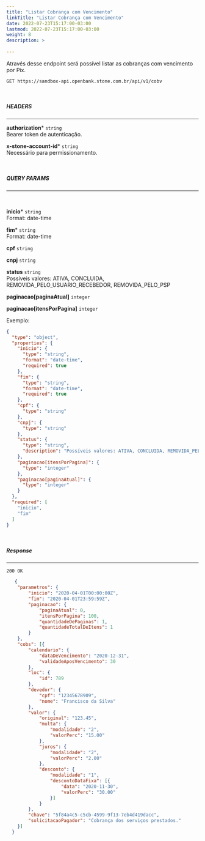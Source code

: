 ```yaml
---
title: "Listar Cobrança com Vencimento"
linkTitle: "Listar Cobrança com Vencimento"
date: 2022-07-23T15:17:00-03:00
lastmod: 2022-07-23T15:17:00-03:00
weight: 8
description: >
  
---
```


Através desse endpoint será possível listar as cobranças com vencimento por Pix.


```
GET https://sandbox-api.openbank.stone.com.br/api/v1/cobv
```
<br>

##### **HEADERS**
---

**authorization*** `string`
<br> Bearer token de autenticação.

**x-stone-account-id*** `string`
<br> Necessário para permissionamento.

<br>

##### **QUERY PARAMS**
---
<br>

**inicio*** `string`
<br>Format: date-time

**fim*** `string`
<br>Format: date-time

**cpf** `string`

**cnpj** `string`

**status** `string`
<br> Possíveis valores: ATIVA, CONCLUIDA, REMOVIDA_PELO_USUARIO_RECEBEDOR, REMOVIDA_PELO_PSP

**paginacao[paginaAtual]** `integer`

**paginacao[itensPorPagina]** `integer`

Exemplo:

```json
{
  "type": "object",
  "properties": {
    "inicio": {
      "type": "string",
      "format": "date-time",
      "required": true
    },
    "fim": {
      "type": "string",
      "format": "date-time",
      "required": true
    },
    "cpf": {
      "type": "string"
    },
    "cnpj": {
      "type": "string"
    },
    "status": {
      "type": "string",
      "description": "Possíveis valores: ATIVA, CONCLUIDA, REMOVIDA_PELO_USUARIO_RECEBEDOR, REMOVIDA_PELO_PSP"
    },
    "paginacao[itensPorPagina]": {
      "type": "integer"
    },
    "paginacao[paginaAtual]": {
      "type": "integer"
    }
  },
  "required": [
    "inicio",
    "fim"
  ]
}
```
<br>

##### **Response**
---

```
200 OK
```

```json
   {
  	"parametros": {
  		"inicio": "2020-04-01T00:00:00Z",
  		"fim": "2020-04-01T23:59:59Z",
  		"paginacao": {
  			"paginaAtual": 0,
  			"itensPorPagina": 100,
  			"quantidadeDePaginas": 1,
  			"quantidadeTotalDeItens": 1
  		}
  	},
  	"cobs": [{
  		"calendario": {
  			"dataDeVencimento": "2020-12-31",
  			"validadeAposVencimento": 30
  		},
  		"loc": {
  			"id": 789
  		},
  		"devedor": {
  			"cpf": "12345678909",
  			"nome": "Francisco da Silva"
  		},
  		"valor": {
  			"original": "123.45",
  			"multa": {
  				"modalidade": "2",
  				"valorPerc": "15.00"
  			},
  			"juros": {
  				"modalidade": "2",
  				"valorPerc": "2.00"
  			},
  			"desconto": {
  				"modalidade": "1",
  				"descontoDataFixa": [{
  					"data": "2020-11-30",
  					"valorPerc": "30.00"
  				}]
  			}
  		},
  		"chave": "5f84a4c5-c5cb-4599-9f13-7eb4d419dacc",
  		"solicitacaoPagador": "Cobrança dos serviços prestados."
  	}]
  }
```

